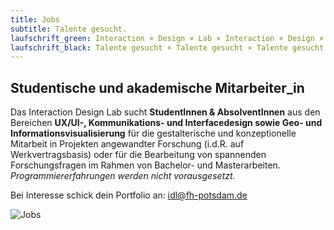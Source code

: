 ```yaml
---
title: Jobs
subtitle: Talente gesucht.
laufschrift_green: Interaction × Design × Lab × Interaction × Design × Lab × Interaction × Design × Lab
laufschrift_black: Talente gesucht × Talente gesucht × Talente gesucht × Talente gesucht × Talente gesucht
---
```


## Studentische und akademische Mitarbeiter_in

Das Interaction Design Lab sucht <b>StudentInnen &amp; AbsolventInnen</b> aus den Bereichen <b>UX/UI-, Kommunikations- und Interfacedesign sowie Geo- und Informationsvisualisierung</b> für die gestalterische und konzeptionelle Mitarbeit in Projekten angewandter Forschung (i.d.R. auf Werkvertragsbasis) oder für die Bearbeitung von spannenden Forschungsfragen im Rahmen von Bachelor- und Masterarbeiten. <i>Programmiererfahrungen werden nicht vorausgesetzt.</i>

Bei Interesse schick dein Portfolio an: <a href="mailto:idl@fh-potsdam.de">idl@fh-potsdam.de</a>

![Jobs](../assets/images/jobs.png)